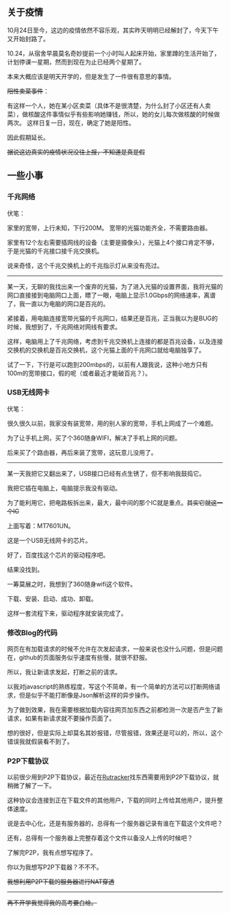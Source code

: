 ## 关于疫情

10月24日至今，这边的疫情依然不容乐观，其实昨天明明已经解封了，今天下午又开始封路了。

10.24，从宿舍早晨莫名奇妙提前一个小时叫人起床开始，家里蹲的生活开始了，计划停课一星期，然而到现在为止已经两个星期了。

本来大概应该是明天开学的，但是发生了一件很有意思的事情。

~~阳性卖菜事件~~：

有这样一个人，她在某小区卖菜（具体不是很清楚，为什么封了小区还有人卖菜），做核酸这件事情似乎有些影响她赚钱，所以，她的女儿每次做核酸的时候做两次。
这样日复一日，现在，确定了她是阳性。

因此假期延长。

~~据说这边真实的疫情状况没往上报，不知道是真是假~~

## 一些小事

### 千兆网络

伏笔：

家里的宽带，上行未知，下行200M。
宽带的光猫功能齐全，不需要路由器。

家里有12个左右需要插网线的设备（主要是摄像头），光猫上4个接口肯定不够，于是光猫的千兆接口接千兆交换机。

说来奇怪，这个千兆交换机上的千兆指示灯从来没有亮过。

---

某一天，无聊的我找出来一个废弃的光猫，为了进入光猫的设置界面，我将光猫的网口直接接到电脑网口上面，瞟了一眼，电脑上显示1.0Gbps的网络速率，离谱了，我一直以为电脑的网口是百兆的。

紧接着，用电脑连接宽带光猫的千兆网口，结果还是百兆，正当我以为是BUG的时候，我想到了，千兆网络对网线有要求。

这样，电脑用上了千兆网络，考虑到千兆交换机上连接的都是百兆设备，以及连接交换机的交换机是百兆交换机，这个光猫上面的千兆网口就给电脑独享了。

试了一下，下行是可以跑到200mbps的，以前有人跟我说，这种小地方只有100m的宽带接口，假的呢（或者最近才能破百兆？）。

### USB无线网卡

伏笔：

很久很久以前，我家没有装宽带，用的别人家的宽带，手机上网成了一个难题。

为了让手机上网，买了个360随身WIFI，解决了手机上网的问题。

后来买了个路由器，再后来装了宽带，这玩意儿没用了。

---

某一天我把它又翻出来了，USB接口已经有点生锈了，但不影响我鼓捣它。

我把它插在电脑上，电脑提示我没有驱动。

为了能利用它，把电路板拆出来，最大，最中间的那个IC就是重点。~~其实它就这一个IC~~

上面写着：MT7601UN。

这是一个USB无线网卡的芯片。

好了，百度找这个芯片的驱动程序吧。

结果没找到。

一筹莫展之时，我想到了360随身wifi这个软件。

下载、安装、启动、成功、卸载。

这样一套流程下来，驱动程序就安装完成了。

### 修改Blog的代码

网页在有加载请求的时候不允许在次发起请求，一般来说也没什么问题，但是问题在，github的页面服务似乎速度有些慢，就很不舒服。

所以，我让新请求发起，打断之前的请求。

以我对javascript的熟练程度，写这个不简单，有一个简单的方法可以打断网络请求，但是似乎不能打断像是Json解析这样的异步操作。

为了做到效果，我在需要根据加载内容往网页加东西之前都检测一次是否产生了新请求，如果有新请求就不要操作页面了。

想的很好，但是实际上却莫名其妙报错，尽管报错，效果还是可以的，所以，这个错误我就假装看不到了。

### P2P下载协议

以前很少用到P2P下载协议，最近在[Rutracker](https://rutracker.org/forum/index.php)找东西需要用到P2P下载协议，就稍微了解了一下。

这种协议会连接到正在下载文件的其他用户，下载的同时上传给其他用户，提升整体速度。

说是去中心化，还是有服务器的，总得有一个服务器记录有谁在下载这个文件吧？

还有，总得有一个服务器上完整存着这个文件以备没人上传的时候吧？

了解完P2P，我有点想写程序了。

你以为我想写P2P下载器？不不不。

~~我想利用P2P下载的服务器进行NAT穿透~~


---

~~再不开学我觉得我的高考要白给。~~
